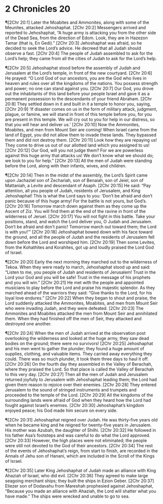 # 2 Chronicles 20

¶[2Chr 20:1] Later the Moabites and Ammonites, along with some of the Meunites, attacked Jehoshaphat.
[2Chr 20:2] Messengers arrived and reported to Jehoshaphat, “A huge army is attacking you from the other side of the Dead Sea, from the direction of Edom. Look, they are in Hazezon Tamar (that is, En Gedi).”
[2Chr 20:3] Jehoshaphat was afraid, so he decided to seek the Lord’s advice. He decreed that all Judah should observe a fast.
[2Chr 20:4] The people of Judah assembled to ask for the Lord’s help; they came from all the cities of Judah to ask for the Lord’s help.

¶[2Chr 20:5] Jehoshaphat stood before the assembly of Judah and Jerusalem at the Lord’s temple, in front of the new courtyard.
[2Chr 20:6] He prayed: “O Lord God of our ancestors, you are the God who lives in heaven and rules over all the kingdoms of the nations. You possess strength and power; no one can stand against you.
[2Chr 20:7] Our God, you drove out the inhabitants of this land before your people Israel and gave it as a permanent possession to the descendants of your friend Abraham.
[2Chr 20:8] They settled down in it and built in it a temple to honor you, saying,
[2Chr 20:9] ‘If disaster comes on us in the form of military attack, judgment, plague, or famine, we will stand in front of this temple before you, for you are present in this temple. We will cry out to you for help in our distress, so that you will hear and deliver us.’
[2Chr 20:10] Now the Ammonites, Moabites, and men from Mount Seir are coming! When Israel came from the land of Egypt, you did not allow them to invade these lands. They bypassed them and did not destroy them.
[2Chr 20:11] Look how they are repaying us! They come to drive us out of our allotted land which you assigned to us!
[2Chr 20:12] Our God, will you not judge them? For we are powerless against this huge army that attacks us! We don’t know what we should do; we look to you for help.”
[2Chr 20:13] All the men of Judah were standing before the Lord, along with their infants, wives, and children.

¶[2Chr 20:14] Then in the midst of the assembly, the Lord’s Spirit came upon Jachaziel son of Zechariah, son of Benaiah, son of Jeiel, son of Mattaniah, a Levite and descendant of Asaph.
[2Chr 20:15] He said: “Pay attention, all you people of Judah, residents of Jerusalem, and King Jehoshaphat! This is what the Lord says to you: ‘Don’t be afraid and don’t panic because of this huge army! For the battle is not yours, but God’s.
[2Chr 20:16] Tomorrow march down against them as they come up the Ascent of Ziz. You will find them at the end of the ravine in front of the wilderness of Jeruel.
[2Chr 20:17] You will not fight in this battle. Take your positions, stand, and watch the Lord deliver you, O Judah and Jerusalem. Don’t be afraid and don’t panic! Tomorrow march out toward them; the Lord is with you!’”
[2Chr 20:18] Jehoshaphat bowed down with his face toward the ground, and all the people of Judah and the residents of Jerusalem fell down before the Lord and worshiped him.
[2Chr 20:19] Then some Levites, from the Kohathites and Korahites, got up and loudly praised the Lord God of Israel.

¶[2Chr 20:20] Early the next morning they marched out to the wilderness of Tekoa. When they were ready to march, Jehoshaphat stood up and said: “Listen to me, you people of Judah and residents of Jerusalem! Trust in the Lord your God and you will be safe! Trust in the message of his prophets and you will win.”
[2Chr 20:21] He met with the people and appointed musicians to play before the Lord and praise his majestic splendor. As they marched ahead of the warriors they said: “Give thanks to the Lord, for his loyal love endures.”
[2Chr 20:22] When they began to shout and praise, the Lord suddenly attacked the Ammonites, Moabites, and men from Mount Seir who were invading Judah, and they were defeated.
[2Chr 20:23] The Ammonites and Moabites attacked the men from Mount Seir and annihilated them. When they had finished off the men of Seir, they attacked and destroyed one another.

¶[2Chr 20:24] When the men of Judah arrived at the observation post overlooking the wilderness and looked at the huge army, they saw dead bodies on the ground; there were no survivors!
[2Chr 20:25] Jehoshaphat and his men went to gather the plunder; they found a huge amount of supplies, clothing, and valuable items. They carried away everything they could. There was so much plunder, it took them three days to haul it off.
[2Chr 20:26] On the fourth day they assembled in the Valley of Berachah, where they praised the Lord. So that place is called the Valley of Berachah to this very day.
[2Chr 20:27] Then all the men of Judah and Jerusalem returned joyfully to Jerusalem with Jehoshaphat leading them; the Lord had given them reason to rejoice over their enemies.
[2Chr 20:28] They entered Jerusalem to the sound of stringed instruments and trumpets and proceeded to the temple of the Lord.
[2Chr 20:29] All the kingdoms of the surrounding lands were afraid of God when they heard how the Lord had fought against Israel’s enemies.
[2Chr 20:30] Jehoshaphat’s kingdom enjoyed peace; his God made him secure on every side.

¶[2Chr 20:31] Jehoshaphat reigned over Judah. He was thirty-five years old when he became king and he reigned for twenty-five years in Jerusalem. His mother was Azubah, the daughter of Shilhi.
[2Chr 20:32] He followed in his father Asa’s footsteps and was careful to do what the Lord approved.
[2Chr 20:33] However, the high places were not eliminated; the people were still not devoted to the God of their ancestors.
[2Chr 20:34] The rest of the events of Jehoshaphat’s reign, from start to finish, are recorded in the Annals of Jehu son of Hanani, which are included in the Scroll of the Kings of Israel.

¶[2Chr 20:35] Later King Jehoshaphat of Judah made an alliance with King Ahaziah of Israel, who did evil.
[2Chr 20:36] They agreed to make large seagoing merchant ships; they built the ships in Ezion Geber.
[2Chr 20:37] Eliezer son of Dodavahu from Mareshah prophesied against Jehoshaphat, “Because you made an alliance with Ahaziah, the Lord will shatter what you have made.” The ships were wrecked and unable to go to sea.
